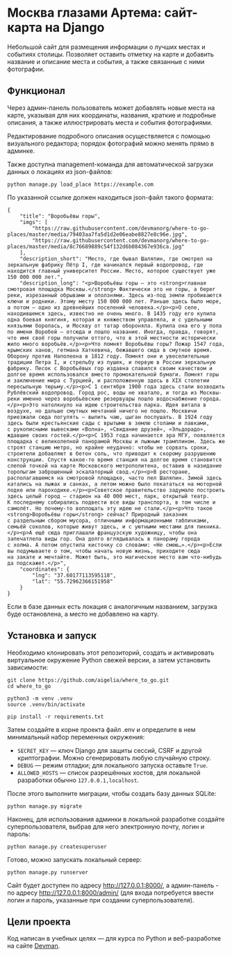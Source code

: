 # Москва глазами Артема: сайт-карта на Django

Небольшой сайт для размещения информации о лучших местах и событиях столицы. Позволяет оставить отметку на карте и добавить название и описание места и события, а также связанные с ними фотографии.

## Функционал

Через админ-панель пользователь может добавлять новые места на карте, указывая для них координаты, названия, краткие и подробные описания, а также иллюстрировать места и события фотографиями.

Редактирование подробного описания осуществляется с помощью визуального редактора; порядок фотографий можно менять прямо в админке.

Также доступна management-команда для автоматической загрузки данных о локациях из json-файлов:

```shell
python manage.py load_place https://example.com
```

По указанной ссылке должен находиться json-файл такого формата:

```
{
    "title": "Воробьёвы горы",
    "imgs": [
        "https://raw.githubusercontent.com/devmanorg/where-to-go-places/master/media/79403aa7fa5d1d2e06eabe8827e8c96e.jpg",
        "https://raw.githubusercontent.com/devmanorg/where-to-go-places/master/media/8c76689889c54f132d6b084367e936ca.jpg"
    ],
    "description_short": "Место, где бывал Шаляпин, где смотрел на зеркальную фабрику Пётр I, где начинался первый водопровод, где находится главный университет России. Место, которое существует уже 150 000 000 лет.",
    "description_long": "<p>Воробьёвы горы — это <strong>главная смотровая площадка Москвы.</strong> Фактически это не горы, а берег реки, изрезанный обрывами и оползнями. Здесь из-под земли пробиваются ключи и родники. Этому месту 150 000 000 лет. Раньше здесь было море, а потом — одно из древнейших поселений человека.</p><p>О селе, находившемся здесь, известно не очень много. В 1435 году его купила одна боевая княгиня, которая и княжеством управляла, и с удельными князьями боролась, и Москву от татар обороняла. Купила она его у попа по имени Воробей — отсюда и пошло название. Иногда, правда, говорят, что имя своё горы получили оттого, что в этой местности исторически жило много воробьёв.</p><p>Что помнят Воробьёвы горы? Пожар 1547 года, крымских ханов, гетмана Хаткевича, бежавшего сюда в смутное время. Оборону против Наполеона в 1812 году. Помнят они и увеселительные традиции Петра I, и стрельбу из пушек, и первую в России зеркальную фабрику. Песок с Воробьёвых гор издавна славился своим качеством и долгое время использовался вместо промокательной бумаги. Помнят горы и заключение мира с Турцией, и расположенную здесь в XIX столетии пересыльную тюрьму.</p><p>С 1 сентября 1900 года здесь стали возводить Рублёвский водопровод. Город рос, воды не хватало, и тогда из Москвы-реки именно через воробьёвские резервуары пошло водоснабжение города.</p><p>Это натолкнуло на идею строительства парка. Идея витала в воздухе, но дальше смутных мечтаний ничего не пошло. Москвичи приезжали сюда погулять — выпить чаю, цыган послушать. В 1924 году здесь были крестьянские сады с врытыми в землю столами и лавками, с рукописными вывесками «Волна», «Свидание друзей», «Эльдорадо», ждавшие своих гостей.</p><p>С 1953 года начинается эра МГУ, появляется площадка с великолепной панорамой Москвы и лыжным трамплином. Здесь же строят станцию метро, но крайне неудачно: чтобы не сорвать сроки, строители добавляют в бетон соль, что приводит к скорому разрушению конструкции. Спустя какое-то время станция на долгое время становится слепой точкой на карте Московского метрополитена, оставив в назидание торопыгам заброшенный эскалаторный свод.</p><p>В ресторане, располагавшемся на смотровой площадке, часто пел Шаляпин. Зимой здесь катались на лыжах и санках, а летом можно было покататься на моторной лодке или пароходике.</p><p>Советское правительство задумало построить здесь целый город — стадион на 40 000 мест, парк, открытый театр. К последнему собирались подвести все виды транспорта, в том числе и самолёт. Но почему-то воплощать эту идею не стали.</p><p>Что такое <strong>Воробьёвы горы</strong> сейчас? Природный заказник с раздельным сбором мусора, отличными информационными табличками, семьёй соколов, которые живут здесь, и с уютными местами для пикника.</p><p>А ещё сюда приглашали французскую художницу, чтобы она запечатлела виды гор. Она долго вглядывалась в панораму города с холма. А потом опустила кисточку со словами: «Не смею…».</p><p>Если вы подумываете о том, чтобы начать новую жизнь, приходите сюда на закате и мечтайте. Может быть, это магическое место вам что-нибудь да подскажет.</p>",
    "coordinates": {
        "lng": "37.60177113595118",
        "lat": "55.72962366151958"
    }
}
```

Если в базе данных есть локация с аналогичным названием, загрузка буде остановлена, а место не добавлено на карту.

## Установка и запуск

Необходимо клонировать этот репозиторий, создать и активировать виртуальное окружение Python свежей версии, а затем установить зависимости:

```shell
git clone https://github.com/aigelia/where_to_go.git
cd where_to_go

python3 -m venv .venv
source .venv/bin/activate

pip install -r requirements.txt
```

Затем создайте в корне проекта файл .env и определите в нем минимальный набор переменных окружения:

- `SECRET_KEY` — ключ Django для защиты сессий, CSRF и другой криптографии. Можно сгенерировать любую случайную строку.  
- `DEBUG` — режим отладки; для локального запуска оставьте `True`.  
- `ALLOWED_HOSTS` — список разрешённых хостов, для локальной разработки обычно `127.0.0.1,localhost`.

После этого выполните миграции, чтобы создать базу данных SQLite:

```shell
python manage.py migrate
```

Наконец, для использования админки в локальной разработке создайте суперпользователя, выбрав для него электронную почту, логин и пароль:
```shell
python manage.py createsuperuser
```
Готово, можно запускать локальный сервер:
```shell
python manage.py runserver
```
Сайт будет доступен по адресу http://127.0.0.1:8000/, а админ-панель - по адресу http://127.0.0.1:8000/admin/ (для входа потребуется ввести логин и пароль, указанные при создании суперпользователя).

## Цели проекта ##

Код написан в учебных целях — для курса по Python и веб-разработке на сайте [Devman](https://dvmn.org).